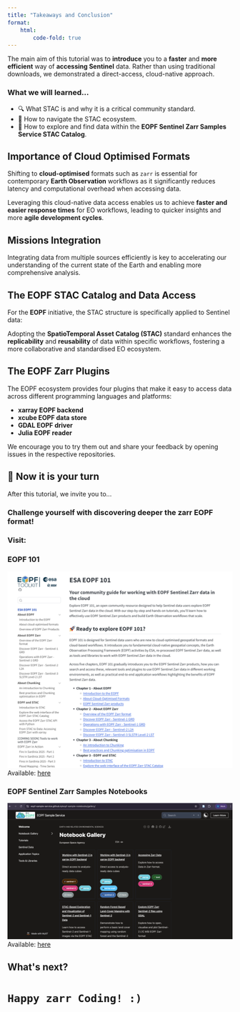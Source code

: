 ```yaml
---
title: "Takeaways and Conclusion"
format:
    html:
        code-fold: true
---
```


The main aim of this tutorial was to **introduce** you to a **faster** and **more efficient** way of **accessing Sentinel** data. Rather than using traditional downloads, we demonstrated a direct-access, cloud-native approach.

### What we will learned...

- 🔍 What STAC is and why it is a critical community standard.
- 🌳 How to navigate the STAC ecosystem.
- 🔦 How to explore and find data within the **EOPF Sentinel Zarr Samples Service STAC Catalog**.


## Importance of Cloud Optimised Formats

Shifting to **cloud-optimised** formats such as `zarr` is essential for contemporary **Earth Observation** workflows as it significantly reduces latency and computational overhead when accessing data.<br>

Leveraging this cloud-native data access enables us to achieve **faster and easier response times** for EO workflows, leading to quicker insights and more **agile development cycles**.<br>

## Missions Integration
Integrating data from multiple sources efficiently is key to accelerating our understanding of the current state of the Earth and enabling more comprehensive analysis.<br>

## The EOPF STAC Catalog and Data Access

For the **EOPF** initiative, the STAC structure is specifically applied to Sentinel data:<br>

Adopting the **SpatioTemporal Asset Catalog (STAC)** standard enhances the **replicability** and **reusability** of data within specific workflows, fostering a more collaborative and standardised EO ecosystem.

## The EOPF Zarr Plugins

The EOPF ecosystem provides four plugins that make it easy to access data across different programming languages and platforms:

- **xarray EOPF backend**  
- **xcube EOPF data store**  
- **GDAL EOPF driver**  
- **Julia EOPF reader**  

We encourage you to try them out and share your feedback by opening issues in the respective repositories.


## 💪 Now it is your turn

After this tutorial, we invite you to...

### Challenge yourself with discovering deeper the zarr EOPF format!

### Visit:

### EOPF 101

![EOPF 101 Resource](img/eopf_101.png)
Available: [here](https://eopf-toolkit.github.io/eopf-101/)

### EOPF Sentinel Zarr Samples Notebooks

![EOPF Sample Service Notebook Gallery](img/zsz_notebooks.png)
Available: [here](https://eopf-sample-service.github.io/eopf-sample-notebooks/gallery/)

## What's next?

# `Happy zarr Coding! :)`
